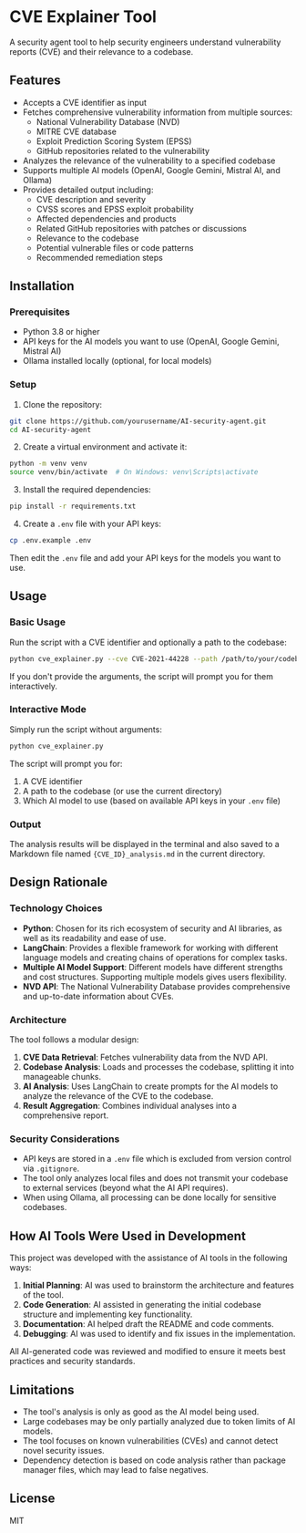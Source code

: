 # CVE Explainer Tool

A security agent tool to help security engineers understand vulnerability reports (CVE) and their relevance to a codebase.

## Features

- Accepts a CVE identifier as input
- Fetches comprehensive vulnerability information from multiple sources:
  - National Vulnerability Database (NVD)
  - MITRE CVE database
  - Exploit Prediction Scoring System (EPSS)
  - GitHub repositories related to the vulnerability
- Analyzes the relevance of the vulnerability to a specified codebase
- Supports multiple AI models (OpenAI, Google Gemini, Mistral AI, and Ollama)
- Provides detailed output including:
  - CVE description and severity
  - CVSS scores and EPSS exploit probability
  - Affected dependencies and products
  - Related GitHub repositories with patches or discussions
  - Relevance to the codebase
  - Potential vulnerable files or code patterns
  - Recommended remediation steps

## Installation

### Prerequisites

- Python 3.8 or higher
- API keys for the AI models you want to use (OpenAI, Google Gemini, Mistral AI)
- Ollama installed locally (optional, for local models)

### Setup

1. Clone the repository:

```bash
git clone https://github.com/yourusername/AI-security-agent.git
cd AI-security-agent
```

2. Create a virtual environment and activate it:

```bash
python -m venv venv
source venv/bin/activate  # On Windows: venv\Scripts\activate
```

3. Install the required dependencies:

```bash
pip install -r requirements.txt
```

4. Create a `.env` file with your API keys:

```bash
cp .env.example .env
```

Then edit the `.env` file and add your API keys for the models you want to use.

## Usage

### Basic Usage

Run the script with a CVE identifier and optionally a path to the codebase:

```bash
python cve_explainer.py --cve CVE-2021-44228 --path /path/to/your/codebase
```

If you don't provide the arguments, the script will prompt you for them interactively.

### Interactive Mode

Simply run the script without arguments:

```bash
python cve_explainer.py
```

The script will prompt you for:
1. A CVE identifier
2. A path to the codebase (or use the current directory)
3. Which AI model to use (based on available API keys in your `.env` file)

### Output

The analysis results will be displayed in the terminal and also saved to a Markdown file named `{CVE_ID}_analysis.md` in the current directory.

## Design Rationale

### Technology Choices

- **Python**: Chosen for its rich ecosystem of security and AI libraries, as well as its readability and ease of use.
- **LangChain**: Provides a flexible framework for working with different language models and creating chains of operations for complex tasks.
- **Multiple AI Model Support**: Different models have different strengths and cost structures. Supporting multiple models gives users flexibility.
- **NVD API**: The National Vulnerability Database provides comprehensive and up-to-date information about CVEs.

### Architecture

The tool follows a modular design:

1. **CVE Data Retrieval**: Fetches vulnerability data from the NVD API.
2. **Codebase Analysis**: Loads and processes the codebase, splitting it into manageable chunks.
3. **AI Analysis**: Uses LangChain to create prompts for the AI models to analyze the relevance of the CVE to the codebase.
4. **Result Aggregation**: Combines individual analyses into a comprehensive report.

### Security Considerations

- API keys are stored in a `.env` file which is excluded from version control via `.gitignore`.
- The tool only analyzes local files and does not transmit your codebase to external services (beyond what the AI API requires).
- When using Ollama, all processing can be done locally for sensitive codebases.

## How AI Tools Were Used in Development

This project was developed with the assistance of AI tools in the following ways:

1. **Initial Planning**: AI was used to brainstorm the architecture and features of the tool.
2. **Code Generation**: AI assisted in generating the initial codebase structure and implementing key functionality.
3. **Documentation**: AI helped draft the README and code comments.
4. **Debugging**: AI was used to identify and fix issues in the implementation.

All AI-generated code was reviewed and modified to ensure it meets best practices and security standards.

## Limitations

- The tool's analysis is only as good as the AI model being used.
- Large codebases may be only partially analyzed due to token limits of AI models.
- The tool focuses on known vulnerabilities (CVEs) and cannot detect novel security issues.
- Dependency detection is based on code analysis rather than package manager files, which may lead to false negatives.

## License

MIT